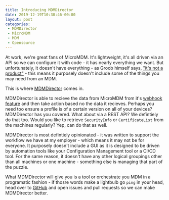 ```yaml
---
title: Introducing MDMDirector
date: 2019-12-19T10:30:46-00:00
layout: post
categories:
 - MDMDirector
 - MicroMDM
 - MDM
 - Opensource
---
```



At work, we're great fans of MicroMDM. It's lightweight, it's all driven via an API so we can configure it with code - it has nearly everything we want. But unfortunately, it doesn't have everything - as Groob himself says, ["it's not a product"](https://github.com/micromdm/micromdm/blob/master/docs/user-guide/introduction.md#not-a-product) - this means it purposely doesn't include some of the things you may need from an MDM.

This is where [MDMDirector](https://github.com/mdmdirector/mdmdirector) comes in.

MDMDirector is able to recieve the data from MicroMDM from it's [webhook feature](https://github.com/micromdm/micromdm/wiki/Webhooks) and then take action based no the data it recieves. Perhaps you need too ensure a profile is of a certain version on all of your devices? MDMDirector has you covered. What about via a REST API? We defintiely do that too. Would you like to retrieve `SecurityInfo` or `CertificateList` from the machines regularly? Yep, can do that as well.

MDMDirector is most defintiely opinionated - it was written to support the workflow we have at my employer - which means it may not be for everyone. It purposely doesn't include a GUI as it is designed to be driven by automation tools like your Configuration Management tool or a CI/CD tool. For the same reason, it doesn't have any other logical groupings other than all machines or one machine - something else is managing that part of the puzzle.

What MDMDirector will give you is a tool or orchestrate you MDM in a programatic fashion - if thosre words make a lightbulb go `ping` in your head, head over to [GitHub](https://github.com/mdmdirector/mdmdirector) and open issues and pull requests so we can make MDMDirector better.